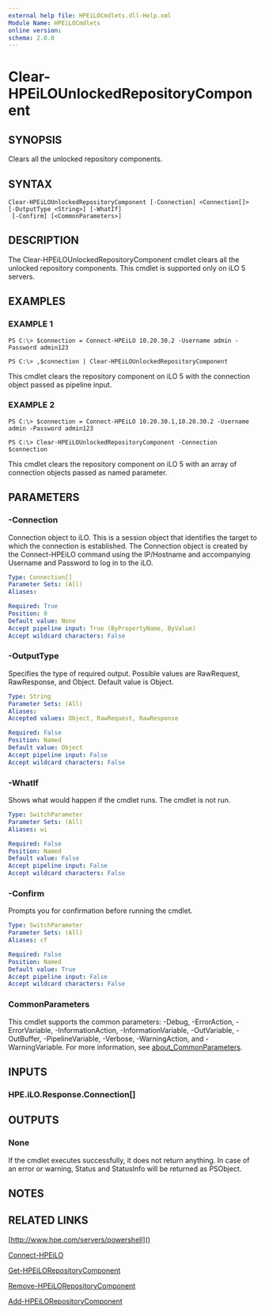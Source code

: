 ```yaml
---
external help file: HPEiLOCmdlets.dll-Help.xml
Module Name: HPEiLOCmdlets
online version:
schema: 2.0.0
---
```


# Clear-HPEiLOUnlockedRepositoryComponent

## SYNOPSIS
Clears all the unlocked repository components.

## SYNTAX

```
Clear-HPEiLOUnlockedRepositoryComponent [-Connection] <Connection[]> [-OutputType <String>] [-WhatIf]
 [-Confirm] [<CommonParameters>]
```

## DESCRIPTION
The Clear-HPEiLOUnlockedRepositoryComponent cmdlet clears all the unlocked repository components.
This cmdlet is supported only on iLO 5 servers.

## EXAMPLES

### EXAMPLE 1
```
PS C:\> $connection = Connect-HPEiLO 10.20.30.2 -Username admin -Password admin123

PS C:\> ,$connection | Clear-HPEiLOUnlockedRepositoryComponent
```

This cmdlet clears the repository component on iLO 5 with the connection object passed as pipeline input.

### EXAMPLE 2
```
PS C:\> $connection = Connect-HPEiLO 10.20.30.1,10.20.30.2 -Username admin -Password admin123

PS C:\> Clear-HPEiLOUnlockedRepositoryComponent -Connection $connection
```

This cmdlet clears the repository component on iLO 5 with an array of connection objects passed as named parameter.

## PARAMETERS

### -Connection
Connection object to iLO.
This is a session object that identifies the target to which the connection is established.
The Connection object is created by the Connect-HPEiLO command using the IP/Hostname and accompanying Username and Password to log in to the iLO.

```yaml
Type: Connection[]
Parameter Sets: (All)
Aliases:

Required: True
Position: 0
Default value: None
Accept pipeline input: True (ByPropertyName, ByValue)
Accept wildcard characters: False
```

### -OutputType
Specifies the type of required output.
Possible values are RawRequest, RawResponse, and Object.
Default value is Object.

```yaml
Type: String
Parameter Sets: (All)
Aliases:
Accepted values: Object, RawRequest, RawResponse

Required: False
Position: Named
Default value: Object
Accept pipeline input: False
Accept wildcard characters: False
```

### -WhatIf
Shows what would happen if the cmdlet runs.
The cmdlet is not run.

```yaml
Type: SwitchParameter
Parameter Sets: (All)
Aliases: wi

Required: False
Position: Named
Default value: False
Accept pipeline input: False
Accept wildcard characters: False
```

### -Confirm
Prompts you for confirmation before running the cmdlet.

```yaml
Type: SwitchParameter
Parameter Sets: (All)
Aliases: cf

Required: False
Position: Named
Default value: True
Accept pipeline input: False
Accept wildcard characters: False
```

### CommonParameters
This cmdlet supports the common parameters: -Debug, -ErrorAction, -ErrorVariable, -InformationAction, -InformationVariable, -OutVariable, -OutBuffer, -PipelineVariable, -Verbose, -WarningAction, and -WarningVariable. For more information, see [about_CommonParameters](http://go.microsoft.com/fwlink/?LinkID=113216).

## INPUTS

### HPE.iLO.Response.Connection[]
## OUTPUTS

### None
If the cmdlet executes successfully, it does not return anything.
In case of an error or warning, Status and StatusInfo will be returned as PSObject.

## NOTES

## RELATED LINKS

[http://www.hpe.com/servers/powershell]()

[Connect-HPEiLO]()

[Get-HPEiLORepositoryComponent]()

[Remove-HPEiLORepositoryComponent]()

[Add-HPEiLORepositoryComponent]()

